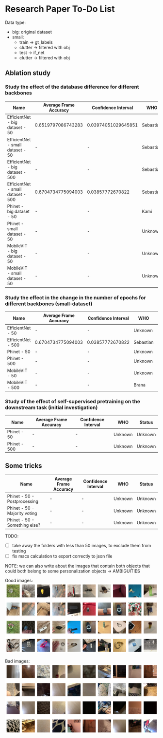 
# Research Paper To-Do List

Data type:

- big: original dataset
- small:
  - train -> gt_labels
  - clutter -> filtered with obj
  - test -> if_net
  - clutter -> filtered with obj 

## Ablation study

### Study the effect of the database difference for different backbones

| Name                     |  Average Frame Accuracy  | Confidence Interval   |  WHO | Status |
|--------------------------|--------------------------|-----------------------|------|--------|
| EfficientNet - big dataset - 50    | 0.6519797086743283 | 0.03974051029645851 |  Sebastian | Done |
| EfficientNet - small dataset - 50  | -      |  -   | Sebastian | Training - ws-l5-008 |
| EfficientNet - big dataset - 500  | -      |  -   | Sebastian | Training - Kami02 |
| EfficientNet - small dataset - 500  | 0.6704734775094003  | 0.03857772670822  | Sebastian | Done |
| Phinet - big dataset - 50    | -      |  -   | Kami | Training -ws-l6-010 |
| Phinet - small dataset - 50  | -      |  -   | Unknown | Unknown |
| MobileVIT - big dataset - 50    | -      |  -   | Unknown | Unknown |
| MobileVIT - small dataset - 50  | -      |  -   | Unknown | Unknown |


### Study the effect in the change in the number of epochs for different backbones (small-dataset)

| Name                     |  Average Frame Accuracy  | Confidence Interval   |  WHO | Status |
|--------------------------|--------------------------|-----------------------|------|--------|
| EfficientNet - 50    | -      |  -   | Unknown | Unknown |
| EfficientNet - 500  | 0.6704734775094003  | 0.03857772670822  | Sebastian | Done |
| Phinet - 50    | -      |  -   | Unknown | Unknown |
| Phinet - 500  | -      |  -   | Unknown | Unknown |
| MobileVIT - 50    | -      |  -   | Unknown | Unknown |
| MobileVIT - 500  | -      |  -   | Brana | ws-l3-001 |

### Study of the effect of self-supervised pretraining on the downstream task (initial investigation)

| Name                     |  Average Frame Accuracy  | Confidence Interval   |  WHO | Status |
|--------------------------|--------------------------|-----------------------|------|--------|
| Phinet - 50    | -      |  -   | Unknown | Unknown |
| Phinet - 500  | -      |  -   | Unknown | Unknown |

## Some tricks

| Name                     |  Average Frame Accuracy  | Confidence Interval   |  WHO | Status |
|--------------------------|--------------------------|-----------------------|------|--------|
| Phinet - 50 - Postprocessing   | -      |  -   | Unknown | Unknown |
| Phinet - 50 - Majority voting   | -      |  -   | Unknown | Unknown |
| Phinet - 50 - Something else?   | -      |  -   | Unknown | Unknown |


TODO:

- [ ] take away the folders with less than 50 images, to exclude them from testing
- [ ] fix macs calculation to export correctly to json file

NOTE:
we can also write about the images that contain both objects that could both belong to some personalization objects -> AMBIGUITIES

Good images:
![good](./docs/images/good_images.png "Good images")

Bad images:
![bad](./docs/images/bad_images.png "Bad images")

